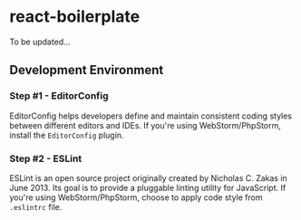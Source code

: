 # react-boilerplate
To be updated...

## Development Environment

### Step #1 - EditorConfig

EditorConfig helps developers define and maintain consistent coding styles between different editors and IDEs.
If you're using WebStorm/PhpStorm, install the `EditorConfig` plugin.

### Step #2 - ESLint

ESLint is an open source project originally created by Nicholas C. Zakas in June 2013. Its goal is to provide
a pluggable linting utility for JavaScript. If you're using WebStorm/PhpStorm, choose to apply code style from
`.eslintrc` file.

